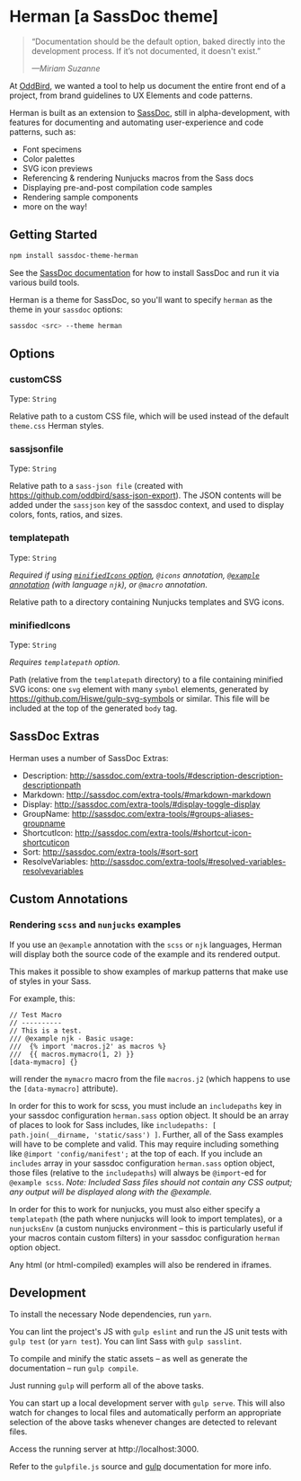 # Herman [a SassDoc theme]

> “Documentation should be the default option,
> baked directly into the development process.
> If it’s not documented, it doesn't exist.”
>
> <cite>—Miriam Suzanne</cite>

At [OddBird][oddbird],
we wanted a tool to help us
document the entire front end of a project,
from brand guidelines to UX Elements and code patterns.

Herman is built as an extension to [SassDoc][SassDoc],
still in alpha-development,
with features for documenting and automating
user-experience and code patterns, such as:

- Font specimens
- Color palettes
- SVG icon previews
- Referencing & rendering Nunjucks macros from the Sass docs
- Displaying pre-and-post compilation code samples
- Rendering sample components
- more on the way!

[oddbird]: http://oddbird.net/
[SassDoc]: http://sassdoc.com/


## Getting Started

```bash
npm install sassdoc-theme-herman
```

See the [SassDoc documentation](http://sassdoc.com/getting-started/)
for how to install SassDoc and run it via various build tools.

Herman is a theme for SassDoc,
so you'll want to specify `herman`
as the theme in your `sassdoc` options:

```bash
sassdoc <src> --theme herman
```


## Options

### customCSS

Type: `String`

Relative path to a custom CSS file, which will be used instead of the default
`theme.css` Herman styles.

### sassjsonfile

Type: `String`

Relative path to a `sass-json file` (created with
https://github.com/oddbird/sass-json-export). The JSON contents will be added
under the `sassjson` key of the sassdoc context, and used to display colors,
fonts, ratios, and sizes.

### templatepath

Type: `String`

*Required if using [`minifiedIcons` option](#minifiedicons), `@icons`
annotation, [`@example` annotation](#rendering-nunjucks-examples) (with
language `njk`), or `@macro` annotation.*

Relative path to a directory containing Nunjucks templates and SVG icons.

### minifiedIcons

Type: `String`

*Requires `templatepath` option.*

Path (relative from the `templatepath` directory) to a file containing minified
SVG icons: one `svg` element with many `symbol` elements, generated by
https://github.com/Hiswe/gulp-svg-symbols or similar. This file will be
included at the top of the generated `body` tag.


## SassDoc Extras

Herman uses a number of SassDoc Extras:

- Description: http://sassdoc.com/extra-tools/#description-description-descriptionpath
- Markdown: http://sassdoc.com/extra-tools/#markdown-markdown
- Display: http://sassdoc.com/extra-tools/#display-toggle-display
- GroupName: http://sassdoc.com/extra-tools/#groups-aliases-groupname
- ShortcutIcon: http://sassdoc.com/extra-tools/#shortcut-icon-shortcuticon
- Sort: http://sassdoc.com/extra-tools/#sort-sort
- ResolveVariables: http://sassdoc.com/extra-tools/#resolved-variables-resolvevariables


## Custom Annotations

### Rendering `scss` and `nunjucks` examples

If you use an `@example` annotation with the `scss` or `njk` languages,
Herman will display both the source code of the example
and its rendered output.

This makes it possible to show examples of markup patterns
that make use of styles in your Sass.

For example, this:

	// Test Macro
	// ----------
	// This is a test.
	/// @example njk - Basic usage:
	///  {% import 'macros.j2' as macros %}
	///  {{ macros.mymacro(1, 2) }}
	[data-mymacro] {}

will render the `mymacro` macro from the file `macros.j2`
(which happens to use the `[data-mymacro]` attribute).

In order for this to work for scss, you must include an `includepaths` key in
your sassdoc configuration `herman.sass` option object. It should be an array
of places to look for Sass includes, like
`includepaths: [ path.join(__dirname, 'static/sass') ]`. Further, all of
the Sass examples will have to be complete and valid. This may require
including something like `@import 'config/manifest';` at the top of each. If
you include an `includes` array in your sassdoc configuration `herman.sass`
option object, those files (relative to the `includepaths`) will always be
`@import`-ed for `@example scss`. *Note: Included Sass files should not contain
any CSS output; any output will be displayed along with the @example.*

In order for this to work for nunjucks,
you must also either specify a `templatepath`
(the path where nunjucks will look to import templates),
or a `nunjucksEnv` (a custom nunjucks environment –
this is particularly useful if your macros contain custom filters)
in your sassdoc configuration `herman` option object.

Any html (or html-compiled) examples
will also be rendered in iframes.


## Development

To install the necessary Node dependencies, run ``yarn``.

You can lint the project's JS with ``gulp eslint``
and run the JS unit tests with ``gulp test`` (or ``yarn test``).
You can lint Sass with ``gulp sasslint``.

To compile and minify the static assets –
as well as generate the documentation
– run ``gulp compile``.

Just running ``gulp`` will perform all of the above tasks.

You can start up a local development server with ``gulp serve``.
This will also watch for changes to local files
and automatically perform an appropriate selection of
the above tasks whenever changes are detected to relevant files.

Access the running server at http://localhost:3000.

Refer to the ``gulpfile.js`` source and [gulp](http://gulpjs.com/)
documentation for more info.

